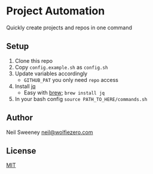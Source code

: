 # Project Automation

Quickly create projects and repos in one command

## Setup

1. Clone this repo
2. Copy `config.example.sh` as `config.sh`
3. Update variables accordingly
    - `GITHUB_PAT` you only need `repo` access
4. Install [jq](https://stedolan.github.io/jq/)
    - Easy with [brew](https://brew.sh/); `brew install jq`
5. In your bash config `source PATH_TO_HERE/commands.sh`

## Author

Neil Sweeney <neil@wolfiezero.com>

## License

[MIT](https://wolfiezero.mit-license.org/)
